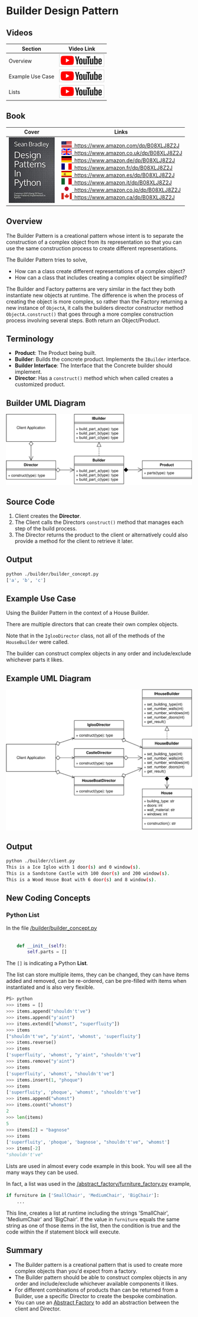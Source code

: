 # Builder Design Pattern

## Videos

Section | Video Link
-|-
Overview | <a id="ytVideoLink" href="https://youtu.be/pMadA6F4zGU" target="_blank" title="Overview"><img src="/img/yt_btn_sm.gif" alt="Overview"/></a> 
Example Use Case | <a id="ytVideoLink" href="https://youtu.be/xvwOwCNxIXM" target="_blank" title="Use Case"><img src="/img/yt_btn_sm.gif" alt="Use Case"/></a> 
Lists | <a id="ytVideoLink" href="https://youtu.be/54jpHGmHlHQ" target="_blank" title="Lists"><img src="/img/yt_btn_sm.gif" alt="Lists"/></a> 

## Book 

Cover | Links
-|-
![Design Patterns In Python (ASIN : B08XLJ8Z2J)](/img/design_patterns_in_python_book_125x178.jpg) | &nbsp;<a href="https://www.amazon.com/dp/B08XLJ8Z2J"><img src="/img/flag_us.gif">&nbsp; https://www.amazon.com/dp/B08XLJ8Z2J</a><br/>&nbsp;<a href="https://www.amazon.co.uk/dp/B08XLJ8Z2J"><img src="/img/flag_uk.gif">&nbsp; https://www.amazon.co.uk/dp/B08XLJ8Z2J</a><br/>&nbsp;<a href="https://www.amazon.de/dp/B08XLJ8Z2J"><img src="/img/flag_de.gif">&nbsp; https://www.amazon.de/dp/B08XLJ8Z2J</a><br/>&nbsp;<a href="https://www.amazon.fr/dp/B08XLJ8Z2J"><img src="/img/flag_fr.gif">&nbsp; https://www.amazon.fr/dp/B08XLJ8Z2J</a><br/>&nbsp;<a href="https://www.amazon.es/dp/B08XLJ8Z2J"><img src="/img/flag_es.gif">&nbsp; https://www.amazon.es/dp/B08XLJ8Z2J</a><br/>&nbsp;<a href="https://www.amazon.it/dp/B08XLJ8Z2J"><img src="/img/flag_it.gif">&nbsp; https://www.amazon.it/dp/B08XLJ8Z2J</a><br/>&nbsp;<a href="https://www.amazon.co.jp/dp/B08XLJ8Z2J"><img src="/img/flag_jp.gif">&nbsp; https://www.amazon.co.jp/dp/B08XLJ8Z2J</a><br/>&nbsp;<a href="https://www.amazon.ca/dp/B08XLJ8Z2J"><img src="/img/flag_ca.gif">&nbsp; https://www.amazon.ca/dp/B08XLJ8Z2J</a>

## Overview

The Builder Pattern is a creational pattern whose intent is to separate the construction of a complex object from its representation so that you can use the same construction process to create different representations.

The Builder Pattern tries to solve, 

* How can a class create different representations of a complex object?
* How can a class that includes creating a complex object be simplified?

The Builder and Factory patterns are very similar in the fact they both instantiate new objects at runtime. The difference is when the process of creating the object is more complex, so rather than the Factory returning a new instance of `ObjectA`, it calls the builders director constructor method `ObjectA.construct()` that goes through a more complex construction process involving several steps. Both return an Object/Product.

## Terminology

* **Product**: The Product being built.
* **Builder**: Builds the concrete product. Implements the `IBuilder` interface.
* **Builder Interface**: The Interface that the Concrete builder should implement.
* **Director**: Has a `construct()` method which when called creates a customized product.

## Builder UML Diagram

![Builder Pattern Overview](/img/builder_concept.svg)

## Source Code

1. Client creates the **Director**.
2. The Client calls the Directors `construct()` method that manages each step of the build process.
3. The Director returns the product to the client or alternatively could also provide a method for the client to retrieve it later.

## Output

``` bash
python ./builder/builder_concept.py
['a', 'b', 'c']
```

## Example Use Case

Using the Builder Pattern in the context of a House Builder. 

There are multiple directors that can create their own complex objects.

Note that in the `IglooDirector` class, not all of the methods of the `HouseBuilder` were called. 

The builder can construct complex objects in any order and include/exclude whichever parts it likes.

## Example UML Diagram

![Builder Pattern in Context](/img/builder_example.svg)

## Output

``` bash
python ./builder/client.py
This is a Ice Igloo with 1 door(s) and 0 window(s).
This is a Sandstone Castle with 100 door(s) and 200 window(s).
This is a Wood House Boat with 6 door(s) and 8 window(s).
```

## New Coding Concepts

### Python List

In the file [/builder/builder_concept.py](/builder/builder_concept.py)

``` python linenums="47"

    def __init__(self):
        self.parts = []

``` 

The `[]` is indicating a Python **List**.

The list can store multiple items, they can be changed, they can have items added and removed, can be re-ordered, can be pre-filled with items when instantiated and is also very flexible.

``` python
PS> python
>>> items = []
>>> items.append("shouldn't've")
>>> items.append("y'aint")
>>> items.extend(["whomst", "superfluity"])
>>> items
["shouldn't've", "y'aint", 'whomst', 'superfluity']
>>> items.reverse()
>>> items
['superfluity', 'whomst', "y'aint", "shouldn't've"]
>>> items.remove("y'aint")
>>> items
['superfluity', 'whomst', "shouldn't've"]
>>> items.insert(1, "phoque")
>>> items
['superfluity', 'phoque', 'whomst', "shouldn't've"]
>>> items.append("whomst")
>>> items.count("whomst")
2
>>> len(items)
5
>>> items[2] = "bagnose"
>>> items
['superfluity', 'phoque', 'bagnose', "shouldn't've", 'whomst']
>>> items[-2]
"shouldn't've"
```

Lists are used in almost every code example in this book. You will see all the many ways they can be used. 

In fact, a list was used in the [/abstract_factory/furniture_factory.py](/abstract_factory/furniture_factory.py) example, 

``` python
if furniture in ['SmallChair', 'MediumChair', 'BigChair']:
    ...
```

This line, creates a list at runtime including the strings 'SmallChair', 'MediumChair' and 'BigChair'. If the value in `furniture` equals the same string as one of those items in the list, then the condition is true and the code within the if statement block will execute.

## Summary

* The Builder pattern is a creational pattern that is used to create more complex objects than you'd expect from a factory.
* The Builder pattern should be able to construct complex objects in any order and include/exclude whichever available components it likes.
* For different combinations of products than can be returned from a Builder, use a specific Director to create the bespoke combination.
* You can use an [Abstract Factory](/abstract_factory) to add an abstraction between the client and Director.
